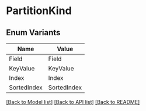 # PartitionKind

## Enum Variants

| Name | Value |
|---- | -----|
| Field | Field |
| KeyValue | KeyValue |
| Index | Index |
| SortedIndex | SortedIndex |


[[Back to Model list]](../README.md#documentation-for-models) [[Back to API list]](../README.md#documentation-for-api-endpoints) [[Back to README]](../README.md)


